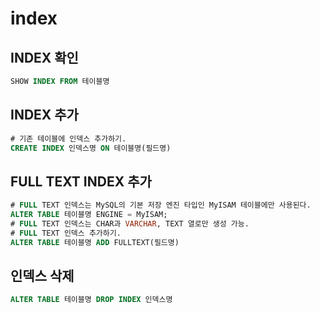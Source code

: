 # index

## INDEX 확인
``` SQL
SHOW INDEX FROM 테이블명
```

## INDEX 추가
``` SQL
# 기존 테이블에 인덱스 추가하기.
CREATE INDEX 인덱스명 ON 테이블명(필드명)
```

## FULL TEXT INDEX 추가
``` SQL
# FULL TEXT 인덱스는 MySQL의 기본 저장 엔진 타입인 MyISAM 테이블에만 사용된다.
ALTER TABLE 테이블명 ENGINE = MyISAM;
# FULL TEXT 인덱스는 CHAR과 VARCHAR, TEXT 열로만 생성 가능.
# FULL TEXT 인덱스 추가하기.
ALTER TABLE 테이블명 ADD FULLTEXT(필드명)
```

## 인덱스 삭제
``` SQL
ALTER TABLE 테이블명 DROP INDEX 인덱스명
```